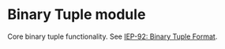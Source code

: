 # Binary Tuple module

Core binary tuple functionality. See [IEP-92: Binary Tuple Format](https://cwiki.apache.org/confluence/display/IGNITE/IEP-92%3A+Binary+Tuple+Format).
